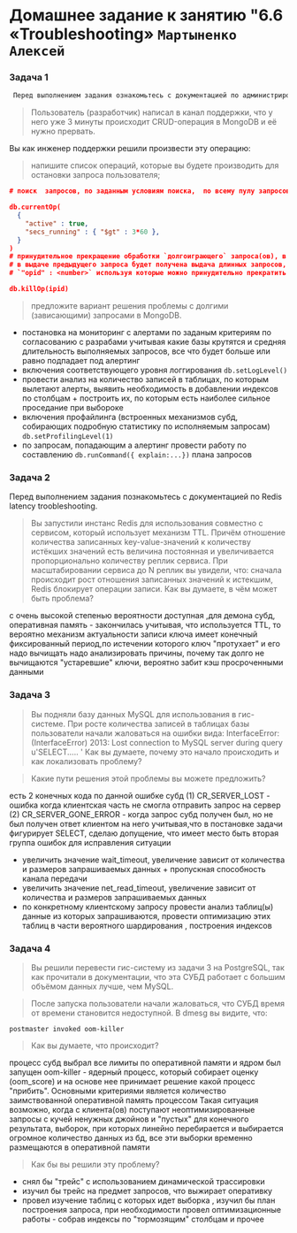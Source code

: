 # Домашнее задание к занятию "6.6 «Troubleshooting» `Мартыненко Алексей`

### Задача 1
```html
 Перед выполнением задания ознакомьтесь с документацией по администрированию MongoDB. 
```

> Пользователь (разработчик) написал в канал поддержки, что у него уже 3 минуты происходит CRUD-операция в MongoDB и её
нужно прервать.

Вы как инженер поддержки решили произвести эту операцию:

> напишите список операций, которые вы будете производить для остановки запроса пользователя;
```json
# поиск  запросов, по заданным условиям поиска,  по всему пулу запросов в текущий момент времени по субд

db.currentOp(
  {
    "active" : true,
    "secs_running" : { "$gt" : 3*60 },
  }
)
# принудительное прекращение обработки `долгоиграющего` запроса(ов), в контексте задачи - запроса
# в выдаче предыдущего запроса будет получена выдача длинных запросов, в nested-ответа,будут указаны соответствующие 
# `"opid" : <number>` используя которые можно принудительно прекратить запрос

db.killOp(ipid)

```


> предложите вариант решения проблемы с долгими (зависающими) запросами в MongoDB.
+ постановка на мониторинг с алертами по заданым критериям по согласованию с разрабами учитывая какие базы крутятся и средняя длительность выполняемых запросов, все что будет больше или равно подпадает под алертинг
+ включения соответствующего уровня логгирования `db.setLogLevel()`
+ провести анализ на количество записей в таблицах, по которым вылетают алерты, выявить необходимость в добавлении индексов по столбцам + построить их, по которым есть наиболее сильное проседание при выбороке
+ включения профайлинга (встроенных механизмов субд, собирающих подробную статистику по исполняемым запросам) `db.setProfilingLevel(1)` 
+ по запросам, попадающим а алертинг провести работу по составлению  `db.runCommand({ explain:...})` плана запросов


### Задача 2

Перед выполнением задания познакомьтесь с документацией по Redis latency troobleshooting.

> Вы запустили инстанс Redis для использования совместно с сервисом, который использует механизм TTL. Причём отношение
количества записанных key-value-значений к количеству истёкших значений есть величина постоянная и увеличивается
пропорционально количеству реплик сервиса.
При масштабировании сервиса до N реплик вы увидели, что:
сначала происходит рост отношения записанных значений к истекшим, Redis блокирует операции записи. Как вы думаете, в чём
может быть проблема?

с очень высокой степенью вероятности доступная ,для демона субд, оперативная память - закончилась 
учитывая, что используется TTL, то вероятно механизм актуальности записи ключа имеет конечный фиксированный период,по 
истечении которого ключ "протухает" и его надо вычищать
надо анализировать причины, почему так долго не вычищаются "устаревшие" ключи, вероятно забит кэш просроченными данными


### Задача 3

> Вы подняли базу данных MySQL для использования в гис-системе. При росте количества записей в таблицах базы пользователи
начали жаловаться на ошибки вида:
InterfaceError: (InterfaceError) 2013: Lost connection to MySQL server during query u'SELECT..... '
Как вы думаете, почему это начало происходить и как локализовать проблему?

>Какие пути решения этой проблемы вы можете предложить?

есть 2 конечных кода  по данной ошибке субд
(1) CR_SERVER_LOST - ошибка когда клиентская часть не смогла отправить запрос на сервер
(2) CR_SERVER_GONE_ERROR - когда запрос субд получен был, но не был получен ответ клиентом на него
учитывая,что в постановке задачи фигурирует SELECT, сделаю допущение, что имеет место быть вторая группа ошибок 
для исправления ситуации
+ увеличить значение wait_timeout, увеличение зависит от количества и размеров запрашиваемых данных + пропускная способность канала передачи
+ увеличить значение net_read_timeout, увеличение зависит от количества и размеров запрашиваемых данных
+ по конкретному клиентскому запросу провести анализ таблиц(ы) данные из которых запрашиваются, провести оптимизацию этих таблиц в части 
вероятного шардирования , построения индексов 


### Задача 4

> Вы решили перевести гис-систему из задачи 3 на PostgreSQL, так как прочитали в документации, что эта СУБД работает с
большим объёмом данных лучше, чем MySQL.

> После запуска пользователи начали жаловаться, что СУБД время от времени становится недоступной. В dmesg вы видите, что:

```shell
postmaster invoked oom-killer
```

> Как вы думаете, что происходит?

процесс субд выбрал все лимиты по оперативной памяти и ядром был запущен oom-killer - ядерный процесс, который 
собирает оценку (oom_score) и на основе нее принимает решение какой процесс "прибить". Основными критериями является 
количество заимствованной оперативной память процессом
Такая ситуация возможно, когда с клиента(ов) поступают неоптимизированные запросы с кучей ненужных джойнов и "пустых"
для конечного результата, выборок, при которых линейно перебирается и выбирается огромное количество данных из бд,
все эти выборки временно размещаются в оперативной памяти  

> Как бы вы решили эту проблему?

+ снял бы "трейс" с использованием динамической трассировки 
+ изучил бы трейс на предмет запросов, что выжирает оперативку 
+ провел изучение таблиц с которых идет выборка , изучил бы план построения запроса, при необходимости провел оптимизационные работы - собрав индексы по "тормозящим" столбцам и прочее
